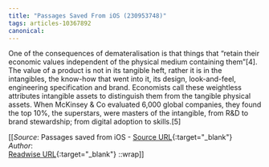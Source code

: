```yaml
---
title: "Passages Saved From iOS (230953748)"
tags: articles-10367892
canonical: 
---
```


One of the consequences of demateralisation is that things that “retain their economic values independent of the physical medium containing them”[4]. The value of a product is not in its tangible heft, rather it is in the intangibles, the know-how that went into it, its design, look-and-feel, engineering specification and brand. Economists call these weightless attributes intangible assets to distinguish them from the tangible physical assets. When McKinsey & Co evaluated 6,000 global companies, they found the top 10%, the superstars, were masters of the intangible, from R&D to brand stewardship; from digital adoption to skills.[5]


[[_Source_: Passages saved from iOS - [Source URL](){:target="_blank"}<br>
_Author_: <br>
[Readwise URL](https://readwise.io/open/230953748){:target="_blank"}
::wrap]]
